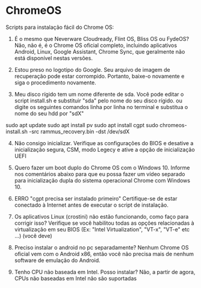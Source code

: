 # ChromeOS
Scripts para instalação fácil do Chrome OS:
1) É o mesmo que Neverware Cloudready, Flint OS, Bliss OS ou FydeOS?
Não, não é, é o Chrome OS oficial completo, incluindo aplicativos Android, Linux, Google Assistant, Chrome Sync, que geralmente não está disponível nestas versões.

2) Estou preso no logotipo do Google.
Seu arquivo de imagem de recuperação pode estar corrompido. Portanto, baixe-o novamente e siga o procedimento novamente.

3) Meu disco rígido tem um nome diferente de sda.
Você pode editar o script install.sh e substituir "sda" pelo nome do seu disco rígido.
ou digite os seguintes comandos linha por linha no terminal e substitua o nome do seu hdd por "sdX"

sudo apt update
sudo apt install pv
sudo apt install cgpt
sudo chromeos-install.sh -src rammus_recovery.bin -dst /dev/sdX   

4) Não consigo inicializar.
Verifique as configurações do BIOS e desative a inicialização segura, CSM, modo Legecy e ative a opção de inicialização UEFI

5) Quero fazer um boot duplo do Chrome OS com o Windows 10.
Informe nos comentários abaixo para que eu possa fazer um vídeo separado para inicialização dupla do sistema operacional Chrome com Windows 10.

6) ERRO "cgpt precisa ser instalado primeiro"
Certifique-se de estar conectado à Internet antes de executar o script de instalação.

7) Os aplicativos Linux (crostini) não estão funcionando, como faço para corrigir isso?
Verifique se você habilitou todas as opções relacionadas à virtualização em seu BIOS (Ex: "Intel Virtualization", "VT-x", "VT-e" etc ...) (você deve)

8) Preciso instalar o android no pc separadamente?
Nenhum Chrome OS oficial vem com o Android x86, então você não precisa mais de nenhum software de emulação do Android.

9) Tenho CPU não baseada em Intel. Posso instalar?
Não, a partir de agora, CPUs não baseadas em Intel não são suportadas
